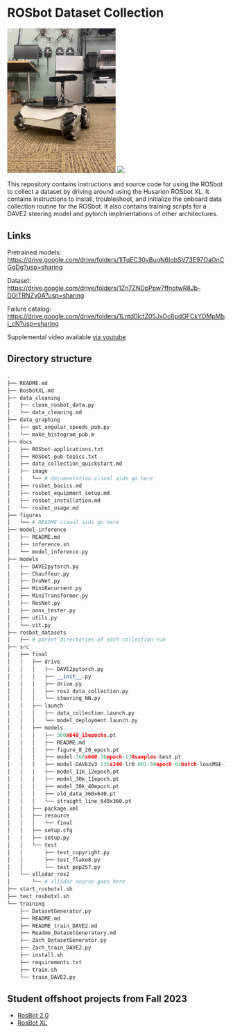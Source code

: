 # ROSbot Dataset Collection

<p float="middle">
  <img src="figures/IMG_9067.jpg" width="250" />
  <img src="figures/dataset.png" width="250" /> 
</p>
<!-- | ![](figures/IMG_8418.jpg)  |  ![](figures/dataset.jpg) | -->

This repository contains instructions and source code for using the ROSbot to collect a dataset by driving around using the Husarion ROSbot XL.
It contains instructions to install, troubleshoot, and initialize the onboard data collection routine for the ROSbot.
It also contains training scripts for a DAVE2 steering model and pytorch implmentations of other architectures.


## Links
Pretrained models: https://drive.google.com/drive/folders/1lTqEC30yBuqN6IobSV73E97OaOnCGqDg?usp=sharing

Dataset: https://drive.google.com/drive/folders/1Zn7ZNDpPpw7ffnotwR8Jb-DGITRNZy0A?usp=sharing

Failure catalog: https://drive.google.com/drive/folders/1Lntd0lctZ05JxOc6pdGFCkYDMpMbI_cN?usp=sharing

Supplemental video available [via youtube](https://youtu.be/qgvO_J_3u14)


## Directory structure
```python
.
├── README.md
├── RosbotXL.md
├── data_cleaning
│   ├── clean_rosbot_data.py
│   └── data_cleaning.md
├── data_graphing
│   ├── get_angular_speeds_pub.py
│   └── make_histogram_pub.m
├── docs
│   ├── ROSbot-applications.txt
│   ├── ROSbot-pub-topics.txt
│   ├── data_collection_quickstart.md
│   ├── image
│   │   └── # documentation visual aids go here
│   ├── rosbot_basics.md
│   ├── rosbot_equipment_setup.md
│   ├── rosbot_installation.md
│   └── rosbot_usage.md
├── figures
│   └── # README visual aids go here
├── model_inference
│   ├── README.md
│   ├── inference.sh
│   └── model_inference.py
├── models
│   ├── DAVE2pytorch.py
│   ├── Chauffeur.py
│   ├── DroNet.py
│   ├── MiniRecurrent.py
│   ├── MiniTransformer.py
│   ├── ResNet.py
│   ├── onnx_tester.py
│   ├── utils.py
│   └── vit.py
├── rosbot_datasets
│   ├── # parent directories of each collection run
├── src
│   ├── final
│   │   ├── drive
│   │   │   ├── DAVE2pytorch.py
│   │   │   ├── __init__.py
│   │   │   ├── drive.py
│   │   │   ├── ros2_data_collection.py
│   │   │   └── steering_NN.py
│   │   ├── launch
│   │   │   ├── data_collection.launch.py
│   │   │   └── model_deployment.launch.py
│   │   ├── models
│   │   │   ├── 360x640_15epochs.pt
│   │   │   ├── README.md
│   │   │   ├── figure_8_20_epoch.pt
│   │   │   ├── model-360x640-30epoch-13Ksamples-best.pt
│   │   │   ├── model-DAVE2v3-135x240-lr0.001-50epoch-64batch-lossMSE-7Ksamples-INDUSTRIALandHIROCHIandUTAH-noiseflipblur-best.pt
│   │   │   ├── model_11k_12epoch.pt
│   │   │   ├── model_30k_11epoch.pt
│   │   │   ├── model_30k_40epoch.pt
│   │   │   ├── old_data_360x640.pt
│   │   │   └── straight_line_640x360.pt
│   │   ├── package.xml
│   │   ├── resource
│   │   │   └── final
│   │   ├── setup.cfg
│   │   ├── setup.py
│   │   └── test
│   │       ├── test_copyright.py
│   │       ├── test_flake8.py
│   │       └── test_pep257.py
│   └── sllidar_ros2
│       └── # sllidar source goes here
├── start_rosbotxl.sh
├── test_rosbotxl.sh
└── training
    ├── DatasetGenerator.py
    ├── README.md
    ├── README_train_DAVE2.md
    ├── Readme_DatasetGeneratory.md
    ├── Zach_DatasetGenerator.py
    ├── Zach_train_DAVE2.py
    ├── install.sh
    ├── requirements.txt
    ├── train.sh
    └── train_DAVE2.py
```


## Student offshoot projects from Fall 2023
- [RosBot 2.0](https://github.com/Taylucky/Rosbot2.0)
- [RosBot XL](https://github.com/ish-gupta/ml-robot)

